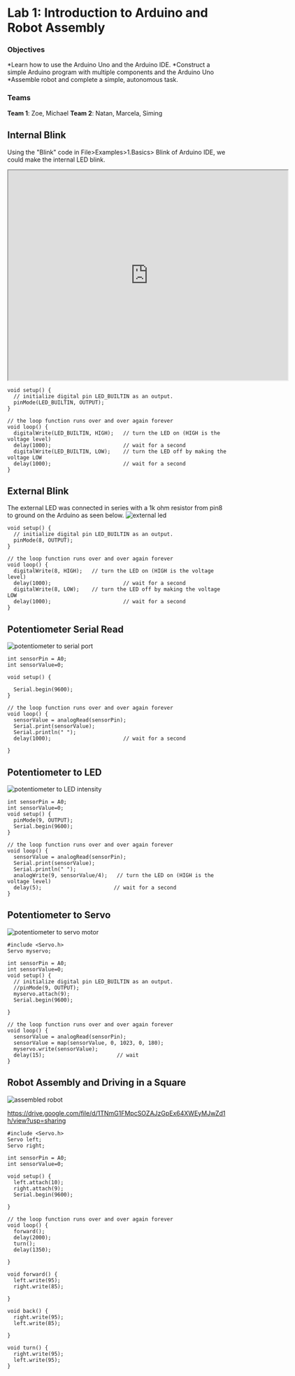 # Lab 1: Introduction to Arduino and Robot Assembly

### Objectives

*Learn how to use the Arduino Uno and the Arduino IDE.
*Construct a simple Arduino program with multiple components and the Arduino Uno
*Assemble robot and complete a simple, autonomous task.


### Teams
**Team 1**: Zoe, Michael
**Team 2**: Natan, Marcela, Siming


## Internal Blink

Using the "Blink" code in File>Examples>1.Basics> Blink of Arduino IDE, we could make the internal LED blink. 

<iframe src="https://drive.google.com/file/d/1AitKiP5LDuS085Qc87MSYno-bPexnUOw/preview" width="640" height="480"></iframe>


~~~
void setup() {
  // initialize digital pin LED_BUILTIN as an output.
  pinMode(LED_BUILTIN, OUTPUT);
}

// the loop function runs over and over again forever
void loop() {
  digitalWrite(LED_BUILTIN, HIGH);   // turn the LED on (HIGH is the voltage level)
  delay(1000);                       // wait for a second
  digitalWrite(LED_BUILTIN, LOW);    // turn the LED off by making the voltage LOW
  delay(1000);                       // wait for a second
}
~~~

## External Blink

The external LED was connected in series with a 1k ohm resistor from pin8 to ground on the Arduino as seen below. 
![external led](/images/lab1/external_led_blink.gif)

~~~
void setup() {
  // initialize digital pin LED_BUILTIN as an output.
  pinMode(8, OUTPUT);
}

// the loop function runs over and over again forever
void loop() {
  digitalWrite(8, HIGH);   // turn the LED on (HIGH is the voltage level)
  delay(1000);                       // wait for a second
  digitalWrite(8, LOW);    // turn the LED off by making the voltage LOW
  delay(1000);                       // wait for a second
}
~~~

## Potentiometer Serial Read

![potentiometer to serial port](/images/lab1/pot_serial.gif)

~~~
int sensorPin = A0;
int sensorValue=0;

void setup() {

  Serial.begin(9600);
}

// the loop function runs over and over again forever
void loop() {
  sensorValue = analogRead(sensorPin);
  Serial.print(sensorValue);
  Serial.println(" ");
  delay(1000);                       // wait for a second

}
~~~

## Potentiometer to LED

![potentiometer to LED intensity](/images/lab1/pot_led.gif)

~~~
int sensorPin = A0;
int sensorValue=0;
void setup() {
  pinMode(9, OUTPUT);
  Serial.begin(9600);
}

// the loop function runs over and over again forever
void loop() {
  sensorValue = analogRead(sensorPin);
  Serial.print(sensorValue);
  Serial.println(" ");
  analogWrite(9, sensorValue/4);   // turn the LED on (HIGH is the voltage level)
  delay(5);                       // wait for a second
}
~~~

## Potentiometer to Servo

![potentiometer to servo motor](/images/lab1/pot_motor.gif)

~~~
#include <Servo.h>
Servo myservo; 

int sensorPin = A0;
int sensorValue=0;
void setup() {
  // initialize digital pin LED_BUILTIN as an output.
  //pinMode(9, OUTPUT);
  myservo.attach(9);
  Serial.begin(9600);
  
}

// the loop function runs over and over again forever
void loop() {
  sensorValue = analogRead(sensorPin);
  sensorValue = map(sensorValue, 0, 1023, 0, 180); 
  myservo.write(sensorValue); 
  delay(15);                       // wait 
}
~~~

## Robot Assembly and Driving in a Square

![assembled robot](/images/lab1/robot.jpg)

https://drive.google.com/file/d/1TNmG1FMpcSOZAJzGpEx64XWEyMJwZd1h/view?usp=sharing

~~~
#include <Servo.h>
Servo left;
Servo right; 

int sensorPin = A0;
int sensorValue=0;

void setup() {
  left.attach(10);
  right.attach(9);  
  Serial.begin(9600);
  
}

// the loop function runs over and over again forever
void loop() {
  forward();
  delay(2000);
  turn();
  delay(1350);
  
}

void forward() {
  left.write(95);
  right.write(85);
  
}

void back() {
  right.write(95);
  left.write(85);
  
}

void turn() {
  right.write(95);
  left.write(95);
}
~~~
